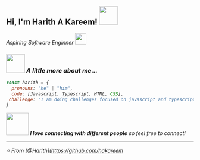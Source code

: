 <h2> Hi, I'm Harith A Kareem! <img src="https://giphy.com/gifs/cool-kid-point-3o6UBhjHobLFgEmrJu" width="50"></h2>
<p><em>Aspiring Software Enginner <img src="https://media.giphy.com/media/fYSnHlufseco8Fh93Z/giphy.gif" width="30"></br>


### <img src="https://media.giphy.com/media/VgCDAzcKvsR6OM0uWg/giphy.gif" width="50"> A little more about me...  

```javascript
const harith = {
  pronouns: "he" | "him",
  code: [Javascript, Typescript, HTML, CSS],
 challenge: "I am doing challenges focused on javascript and typescript"
}
```

<img src="https://media.giphy.com/media/LnQjpWaON8nhr21vNW/giphy.gif" width="60"> <em><b>I love connecting with different people</b> so feel free to connect!

---

⭐️ From [@Harith](https://github.com/hakareem
